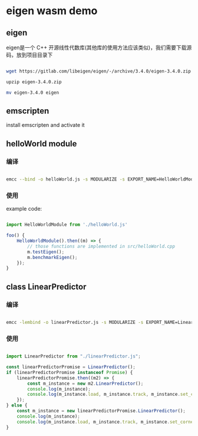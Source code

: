 # eigen wasm demo

## eigen

eigen是一个 C++ 开源线性代数库(其他库的使用方法应该类似)，我们需要下载源码，放到项目目录下

```bash

wget https://gitlab.com/libeigen/eigen/-/archive/3.4.0/eigen-3.4.0.zip

upzip eigen-3.4.0.zip

mv eigen-3.4.0 eigen

```

## emscripten

install emscripten and activate it

## helloWorld module

### 编译

```bash

emcc --bind -o helloWorld.js -s MODULARIZE -s EXPORT_NAME=HelloWorldModule src/helloWorld.cpp -I ./eigen/ -s SINGLE_FILE=1

```

### 使用

example code:

```javascript

import HelloWorldModule from './helloWorld.js'

foo() {
    HelloWorldModule().then((m) => {
        // those functions are implemented in src/helloWorld.cpp
        m.testEigen();
        m.benchmarkEigen();
    });
}

```

## class LinearPredictor

### 编译

```bash

emcc -lembind -o linearPredictor.js -s MODULARIZE -s EXPORT_NAME=LinearPredictor  src/tracker/linear_predictor.cpp  -I ./eigen/ -s SINGLE_FILE=1 -s WASM_ASYNC_COMPILATION=0 -s EXPORTED_FUNCTIONS='["_malloc", "_free"]' -s WASM=1 -sINITIAL_MEMORY=33554432 -sALLOW_MEMORY_GROWTH -O3

```

### 使用

```javascript

import LinearPredictor from "./linearPredictor.js";

const linearPredictorPromise = LinearPredictor();
if (linearPredictorPromise instanceof Promise) {
    linearPredictorPromise.then((m2) => {
        const m_instance = new m2.LinearPredictor();
        console.log(m_instance);
        console.log(m_instance.load, m_instance.track, m_instance.set_corners);
    });
} else {
    const m_instance = new linearPredictorPromise.LinearPredictor();
    console.log(m_instance);
    console.log(m_instance.load, m_instance.track, m_instance.set_corners);
}

```
